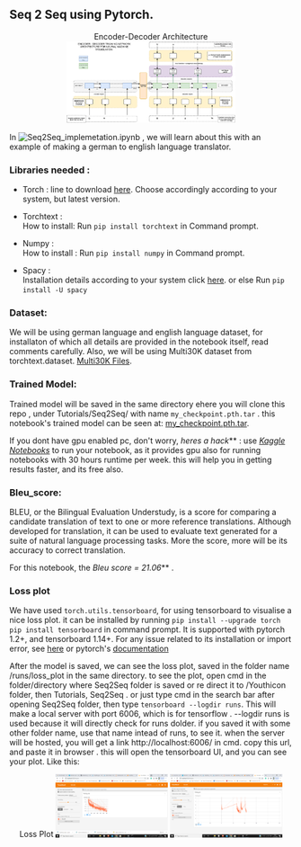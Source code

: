 ## Seq 2 Seq using Pytorch.


<div align="center">
Encoder-Decoder Architecture
<img src="./seq2seq_describe.png"  width="300">
</div>

In ![Seq2Seq_implemetation.ipynb](./Seq2Seq/Seq2Seq_implemetation.ipynb) 
, we will learn about this with an example of making a german to english language translator.

### Libraries needed : 
* Torch : line to download [here](https://pytorch.org/get-started/locally/). Choose accordingly according to your system, but latest version.
* Torchtext :  
      How to install: Run `pip install torchtext` in Command prompt.
      
* Numpy :  
    How to install : Run `pip install numpy` in Command prompt.

* Spacy :  
    Installation details according to your system click [here](https://spacy.io/usage). or else Run `pip install -U spacy`


### Dataset:  

We will be using german language and english language dataset, for installaton of which all details are provided in the notebook itself, read comments carefully.
Also, we will be using Multi30K dataset from torchtext.dataset. [Multi30K Files](./Seq2Seq/.data/multi30k).

### Trained Model:  

Trained model will be saved in the same directory ehere you will clone this repo , under Tutorials/Seq2Seq/ with name `my_checkpoint.pth.tar` . this notebook's trained model
can be seen at: [my_checkpoint.pth.tar](https://www.kaggle.com/simarpreetsingh019/pytorch-seq2seq-machine-translation/output?select=my_checkpoint.pth.tar).  

If you dont have gpu enabled pc, don't worry, _heres a hack_** :  use [*Kaggle Notebooks*](https://www.kaggle.com/kernels) to run your notebook, as it provides gpu also for 
running notebooks with 30 hours runtime per week. this will help you in getting results faster, and its free also.

### Bleu_score:  

BLEU, or the Bilingual Evaluation Understudy, is a score for comparing a candidate translation of text to one or more reference translations. Although developed for translation,
it can be used to evaluate text generated for a suite of natural language processing tasks. More the score, more will be its accuracy to correct translation.  

For this notebook, the _Bleu score =  21.06_** .

### Loss plot  
We have used `torch.utils.tensorboard`, for using tensorboard to visualise a nice loss plot.
it can be installed by running `pip install --upgrade torch  
pip install tensorboard` in command prompt. It is supported with pytorch 1.2+, and tensorboard 1.14+.
For any issue related to its installation or import error, see [here](https://www.endtoend.ai/blog/pytorch-tensorboard/) or pytorch's [documentation](https://pytorch.org/docs/stable/tensorboard.html) 

After the model is saved, we can see the loss plot, saved in the folder name /runs/loss_plot in the same directory. 
to see the plot, open cmd in the folder/directory where Seq2Seq folder is saved or re direct it to /Youthicon folder, then Tutorials, Seq2Seq .
or just type cmd in the search bar after opening Seq2Seq folder, then type `tensorboard --logdir runs`. This will make a local server with port 6006, which is for tensorflow .
--logdir runs is used because it will directly check for runs dolder. if you saved it with some other folder name, use that name intead of runs, to see it. when the server
will be hosted, you will get a link http://localhost:6006/ in cmd. copy this url, and paste it in browser . this will open the tensorboard UI, and you can see your plot.
Like this: 
<div align="center">
Loss Plot
<img src="./loss_plot1.png"  width="200">
<img src="./loss_plot2.png"  width="200">
</div>
